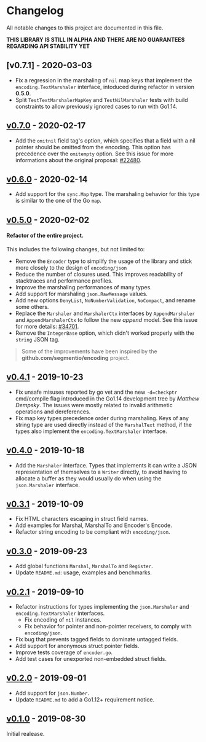 # Changelog

All notable changes to this project are documented in this file.

**THIS LIBRARY IS STILL IN ALPHA AND THERE ARE NO GUARANTEES REGARDING API STABILITY YET**

## [v0.7.1] - 2020-03-03
- Fix a regression in the marshaling of `nil` map keys that implement the `encoding.TextMarshaler` interface, intoduced during refactor in version **0.5.0**.
- Split `TestTextMarshalerMapKey` and `TestNilMarshaler` tests with build constraints to allow previously ignored cases to run with Go1.14.

## [v0.7.0] - 2020-02-17
- Add the `omitnil` field tag's option, which specifies that a field with a nil pointer should be omitted from the encoding. This option has precedence over the `omitempty` option. See this issue for more informations about the original proposal: [#22480](https://golang.org/issue/22480).

## [v0.6.0] - 2020-02-14
- Add support for the `sync.Map` type. The marshaling behavior for this type is similar to the one of the Go `map`.

## [v0.5.0] - 2020-02-02
#### Refactor of the entire project.
This includes the following changes, but not limited to:

- Remove the `Encoder` type to simplify the usage of the library and stick more closely to the design of `encoding/json`
- Reduce the number of closures used. This improves readability of stacktraces and performance profiles.
- Improve the marshaling performances of many types.
- Add support for marshaling `json.RawMessage` values.
- Add new options `DenyList`, `NoNumberValidation`, `NoCompact`, and rename some others.
- Replace the `Marshaler` and `MarshalerCtx` interfaces by `AppendMarshaler` and `AppendMarshalerCtx` to follow the new *append* model. See this issue for more details: [#34701](https://golang.org/issue/34701).
- Remove the `IntegerBase` option, which didn't worked properly with the `string` JSON tag.

> Some of the improvements have been inspired by the **github.com/segmentio/encoding** project.

## [v0.4.1] - 2019-10-23
- Fix unsafe misuses reported by go vet and the new `-d=checkptr` cmd/compile flag introduced in the Go1.14 development tree by *Matthew Dempsky*. The issues were mostly related to invalid arithmetic operations and dereferences.
- Fix map key types precedence order during marshaling. Keys of any string type are used directly instead of the `MarshalText` method, if the types also implement the `encoding.TextMarshaler` interface.

## [v0.4.0] - 2019-10-18
- Add the `Marshaler` interface. Types that implements it can write a JSON representation of themselves to a `Writer` directly, to avoid having to allocate a buffer as they would usually do when using the `json.Marshaler` interface.

## [v0.3.1] - 2019-10-09
- Fix HTML characters escaping in struct field names.
- Add examples for Marshal, MarshalTo and Encoder's Encode.
- Refactor string encoding to be compliant with `encoding/json`.

## [v0.3.0] - 2019-09-23
- Add global functions `Marshal`, `MarshalTo` and `Register`.
- Update `README.md`: usage, examples and benchmarks.

## [v0.2.1] - 2019-09-10
- Refactor instructions for types implementing the `json.Marshaler` and `encoding.TextMarshaler` interfaces.
   - Fix encoding of `nil` instances.
   - Fix behavior for pointer and non-pointer receivers, to comply with `encoding/json`.
- Fix bug that prevents tagged fields to dominate untagged fields.
- Add support for anonymous struct pointer fields.
- Improve tests coverage of `encoder.go`.
- Add test cases for unexported non-embedded struct fields.

## [v0.2.0] - 2019-09-01
- Add support for `json.Number`.
- Update `README.md` to add a Go1.12+ requirement notice.

## [v0.1.0] - 2019-08-30
Initial realease.

[v0.7.0]: https://github.com/wI2L/jettison/compare/v0.6.0...v0.7.0
[v0.6.0]: https://github.com/wI2L/jettison/compare/v0.5.0...v0.6.0
[v0.5.0]: https://github.com/wI2L/jettison/compare/v0.4.1...v0.5.0
[v0.4.1]: https://github.com/wI2L/jettison/compare/v0.4.0...v0.4.1
[v0.4.0]: https://github.com/wI2L/jettison/compare/v0.3.1...v0.4.0
[v0.3.1]: https://github.com/wI2L/jettison/compare/v0.3.0...v0.3.1
[v0.3.0]: https://github.com/wI2L/jettison/compare/v0.2.1...v0.3.0
[v0.2.1]: https://github.com/wI2L/jettison/compare/v0.2.0...v0.2.1
[v0.2.0]: https://github.com/wI2L/jettison/compare/0.1.0...v0.2.0
[v0.1.0]: https://github.com/wI2L/jettison/releases/tag/0.1.0
